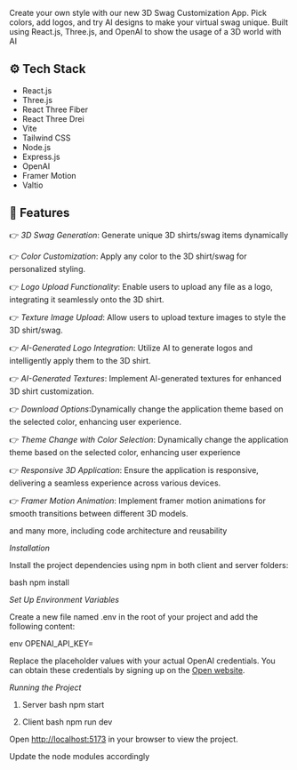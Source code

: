 Create your own style with our new 3D Swag Customization App. Pick colors, add logos, and try AI designs to make your virtual swag unique. Built using React.js, Three.js, and OpenAI to show the usage of a 3D world with AI

## <a name="tech-stack">⚙ Tech Stack</a>

- React.js
- Three.js
- React Three Fiber
- React Three Drei
- Vite
- Tailwind CSS
- Node.js
- Express.js
- OpenAI
- Framer Motion
- Valtio
## <a name="features">🔋 Features</a>

👉 *3D Swag Generation*: Generate unique 3D shirts/swag items dynamically

👉 *Color Customization*: Apply any color to the 3D shirt/swag for personalized styling.

👉 *Logo Upload Functionality*: Enable users to upload any file as a logo, integrating it seamlessly onto the 3D shirt.

👉 *Texture Image Upload*: Allow users to upload texture images to style the 3D shirt/swag.

👉 *AI-Generated Logo Integration*: Utilize AI to generate logos and intelligently apply them to the 3D shirt.

👉 *AI-Generated Textures*: Implement AI-generated textures for enhanced 3D shirt customization.

👉 *Download Options*:Dynamically change the application theme based on the selected color, enhancing user experience.

👉 *Theme Change with Color Selection*: Dynamically change the application theme based on the selected color, enhancing user experience

👉 *Responsive 3D Application*: Ensure the application is responsive, delivering a seamless experience across various devices.

👉 *Framer Motion Animation*: Implement framer motion animations for smooth transitions between different 3D models.

and many more, including code architecture and reusability 



*Installation*

Install the project dependencies using npm in both client and server folders:

bash
npm install


*Set Up Environment Variables*

Create a new file named .env in the root of your project and add the following content:

env
OPENAI_API_KEY=


Replace the placeholder values with your actual OpenAI credentials. You can obtain these credentials by signing up on the [Open website](https://openai.com/).

*Running the Project*

1. Server
   bash
   npm start
   
2. Client
   bash
   npm run dev
   

Open [http://localhost:5173](http://localhost:5173) in your browser to view the project.

Update the node modules accordingly
